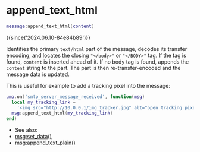 # append_text_html

```lua
message:append_text_html(content)
```

{{since('2024.06.10-84e84b89')}}

Identifies the primary `text/html` part of the message, decodes its transfer
encoding, and locates the closing `"</body>"` or `"</BODY>"` tag. If the tag
is found, `content` is inserted ahead of it. If no body tag is found, appends the
`content` string to the part. The part is then re-transfer-encoded and the
message data is updated.

This is useful for example to add a tracking pixel into the message:

```lua
umo.on('smtp_server_message_received', function(msg)
  local my_tracking_link =
    '<img src="http://10.0.0.1/img_tracker.jpg" alt="open tracking pixel">'
  msg:append_text_html(my_tracking_link)
end)
```

* See also:
* [msg:set_data()](set_data.md)
* [msg:append_text_plain()](append_text_plain.md)


